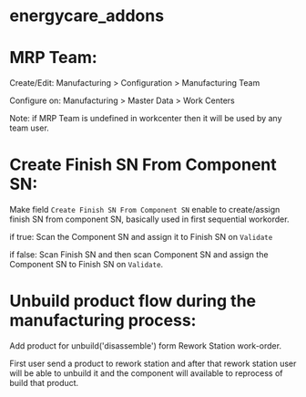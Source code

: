 # energycare_addons

MRP Team:
========================
Create/Edit:
Manufacturing > Configuration > Manufacturing Team

Configure on:
Manufacturing > Master Data > Work Centers

Note: if MRP Team is undefined in workcenter then it will be used by any team user.


Create Finish SN From Component SN:
========================
Make field `Create Finish SN From Component SN` enable to create/assign finish SN from component SN, basically used in first sequential workorder.

if true: Scan the Component SN and assign it to Finish SN on `Validate`

if false: Scan Finish SN and then scan Component SN and assign the Component SN to Finish SN on `Validate`.


Unbuild product flow during the manufacturing process:
===============================
Add product for unbuild('disassemble') form Rework Station work-order.

First user send a product to rework station and after that rework station user will be able to unbuild it and the component will available to reprocess of build that product.
